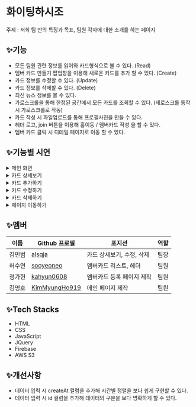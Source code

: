 # 화이팅하시조

주제 : 저희 팀 만의 특징과 목표, 팀원 각자에 대한 소개를 하는 페이지

## ✨기능

- 모든 팀원 관련 정보를 읽어와 카드형식으로 볼 수 있다. (Read)
- 멤버 카드 만들기 팝업창을 이용해 새로운 카드를 추가 할 수 있다. (Create)
- 카드 정보를 수정할 수 있다. (Update)
- 카드 정보를 삭제할 수 있다. (Delete)
- 최신 뉴스 정보를 볼 수 있다.
- 가로스크롤을 통해 한정된 공간에서 모든 카드를 조회할 수 있다. (세로스크롤 동작 시 가로스크롤로 작동)
- 카드 작성 시 파일업로드를 통해 프로필사진을 만들 수 있다.
- 헤더 로고, join 버튼을 이용해 홈이동 / 멤버카드 작성 을 할 수 있다.
- 멤버 카드 클릭 시 디테일 페이지로 이동 할 수 있다.

## ✨기능별 시연

<details>
  <summary>메인 화면</summary>
  <div markdown="1">
    <img src="https://github.com/user-attachments/assets/50957794-b6bb-499e-ac07-8b7c3660021e"/>
  </div>
</details>
<details>
  <summary>카드 상세보기</summary>
  <div markdown="1">
    <img src="https://github.com/user-attachments/assets/b70b170d-9855-4b61-867b-166ba2ec24c2"/>
  </div>
</details>
<details>
  <summary>카드 추가하기</summary>
  <div markdown="1">
    <img src="https://github.com/user-attachments/assets/f049252e-7ac0-4a22-86bc-8df79acb39b9"/>
  </div>
</details>
<details>
  <summary>카드 수정하기</summary>
  <div markdown="1">
    <img src="https://github.com/user-attachments/assets/28967437-ee58-411c-8800-961ad54c3293"/>
  </div>
</details>
<details>
  <summary>카드 삭제하기</summary>
  <div markdown="1">
    <img src="https://github.com/user-attachments/assets/86b346e8-abf8-444b-8a31-eca4bb78dcc2"/>
  </div>
</details>
<details>
  <summary>페이지 이동하기</summary>
  <div markdown="1">
    <img src="https://github.com/user-attachments/assets/167ccf07-2601-46f8-973c-84c693cbdee9"/>
  </div>
</details>

## ✨멤버

| 이름              | Github 프로필  | 포지션     | 역할 |
| ----------------- | -------------- | ---------- | ---- |
| 김민범 | [alsqja]      | 카드 상세보기, 수정, 삭제     | 팀장 |
| 허수연 | [sooyeoneo]       | 멤버카드 리스트, 헤더  | 팀원 |
| 정가현 | [kahyun0608]    | 멤버카드 등록 페이지 제작  | 팀원 |
| 김명호 | [KimMyungHo919]  | 메인 페이지 제작 | 팀원 |

[alsqja]: https://github.com/alsqja
[sooyeoneo]: https://github.com/sooyeoneo
[kahyun0608]: https://github.com/kahyun0608
[KimMyungHo919]: https://github.com/KimMyungHo919

## ✨Tech Stacks

- HTML
- CSS
- JavaScript
- JQuery
- Firebase
- AWS S3

## ✨개선사항

- 데이터 입력 시 createAt 컬럼을 추가해 시간별 정렬을 보다 쉽게 구현할 수 있다.
- 데이터 입력 시 id 컬럼을 추가해 데이터의 구분을 보다 명확하게 할 수 있다.
